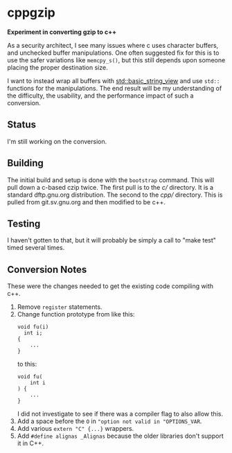 # cppgzip
**Experiment in converting gzip to  c++**

As a security architect, I see many issues where c uses
character buffers, and unchecked buffer manipulations.
One often suggested fix for this is to use the safer variations
like `memcpy_s()`, but this still depends upon someone placing
the proper destination size.

I want to instead wrap all buffers with 
[std::basic_string_view](https://en.cppreference.com/w/cpp/string/basic_string_view)
and use `std::` functions for the manipulations.  The end result
will be my understanding of the difficulty, the usability,
and the performance impact of such a conversion.

## Status

I'm still working on the conversion.

## Building

The initial build and setup is done with the `bootstrap` command. 
This will pull down a c-based czip twice.  The first pull is
to the *c/* directory. It is a standard dftp.gnu.org distribution.
The second to the *cpp/* directory. This is pulled from git.sv.gnu.org
and then modified to be c++. 

## Testing

I haven't gotten to that, but it will probably be simply a call
to "make test" timed several times.

## Conversion Notes

These were the changes needed to get the existing code compiling with c++.

1. Remove `register` statements.
2. Change function prototype from like this:
    ```
    void fu(i) 
      int i;
    {
        ...
    }
    ```
    to this:
    ```
    void fu(
        int i
    ) {
        ...
    }
    ```
    I did not investigate to see if there was a compiler flag to also allow this.
3. Add a space before the `O` in `"option not valid in "OPTIONS_VAR`.
4. Add various `extern "C" {...}` wrappers.
5. Add `#define alignas _Alignas` because the older libraries don't support it in C++.

